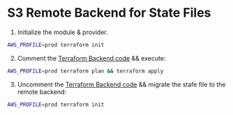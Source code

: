 # S3 Remote Backend for State Files

1. Initialize the module & provider.
```bash
AWS_PROFILE=prod terraform init
```

2. Comment the [Terraform Backend code](https://github.com/nmema/terraform-baby-live/blob/main/prod/s3_state_backend/main.tf?plain=1#L10-L18) && execute:
```bash
AWS_PROFILE=prod terraform plan && terraform apply
```

3. Uncomment the [Terraform Backend code](https://github.com/nmema/terraform-baby-live/blob/main/prod/s3_state_backend/main.tf?plain=1#L10-L18)  && migrate the stafe file to the remote backend:
```bash
AWS_PROFILE=prod terraform init
```
